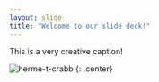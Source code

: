 ```yaml
---
layout: slide
title: "Welcome to our slide deck!"
---
```


This is a very creative caption!

![herme-t-crabb](https://octodex.github.com/images/herme-t-crabb.png)
{: .center}
